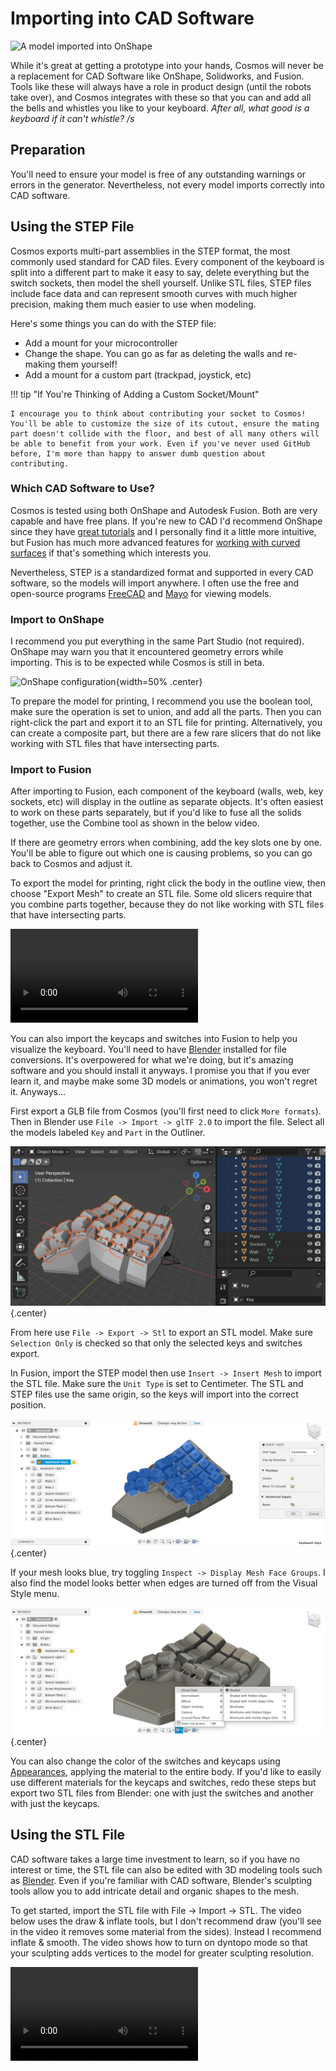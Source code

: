 # Importing into CAD Software

![A model imported into OnShape](../assets/cad.png)

While it's great at getting a prototype into your hands, Cosmos will never be a replacement for CAD Software like OnShape, Solidworks, and Fusion. Tools like these will always have a role in product design (until the robots take over), and Cosmos integrates with these so that you can and add all the bells and whistles you like to your keyboard. _After all, what good is a keyboard if it can't whistle? /s_

## Preparation

You'll need to ensure your model is free of any outstanding warnings or errors in the generator. Nevertheless, not every model imports correctly into CAD software.

## Using the STEP File

Cosmos exports multi-part assemblies in the STEP format, the most commonly used standard for CAD files. Every component of the keyboard is split into a different part to make it easy to say, delete everything but the switch sockets, then model the shell yourself. Unlike STL files, STEP files include face data and can represent smooth curves with much higher precision, making them much easier to use when modeling.

Here's some things you can do with the STEP file:

- Add a mount for your microcontroller
- Change the shape. You can go as far as deleting the walls and re-making them yourself!
- Add a mount for a custom part (trackpad, joystick, etc)

!!! tip "If You're Thinking of Adding a Custom Socket/Mount"

    I encourage you to think about contributing your socket to Cosmos! You'll be able to customize the size of its cutout, ensure the mating part doesn't collide with the floor, and best of all many others will be able to benefit from your work. Even if you've never used GitHub before, I'm more than happy to answer dumb question about contributing.

### Which CAD Software to Use?

Cosmos is tested using both OnShape and Autodesk Fusion. Both are very capable and have free plans. If you're new to CAD I'd recommend OnShape since they have [great tutorials](https://learn.onshape.com/learning-paths/introduction-to-cad) and I personally find it a little more intuitive, but Fusion has much more advanced features for [working with curved surfaces](https://www.youtube.com/watch?v=SYLJyOuDKmo) if that's something which interests you.

Nevertheless, STEP is a standardized format and supported in every CAD software, so the models will import anywhere. I often use the free and open-source programs [FreeCAD](https://www.freecad.org/) and [Mayo](https://github.com/fougue/mayo) for viewing models.

### Import to OnShape

I recommend you put everything in the same Part Studio (not required). OnShape may warn you that it encountered geometry errors while importing. This is to be expected while Cosmos is still in beta.

![OnShape configuration](../assets/onshape.png){width=50% .center}

To prepare the model for printing, I recommend you use the boolean tool, make sure the operation is set to union, and add all the parts. Then you can right-click the part and export it to an STL file for printing. Alternatively, you can create a composite part, but there are a few rare slicers that do not like working with STL files that have intersecting parts.

### Import to Fusion

After importing to Fusion, each component of the keyboard (walls, web, key sockets, etc) will display in the outline as separate objects. It's often easiest to work on these parts separately, but if you'd like to fuse all the solids together, use the Combine tool as shown in the below video.

If there are geometry errors when combining, add the key slots one by one. You'll be able to figure out which one is causing problems, so you can go back to Cosmos and adjust it.

To export the model for printing, right click the body in the outline view, then choose "Export Mesh" to create an STL file. Some old slicers require that you combine parts together, because they do not like working with STL files that have intersecting parts.

![type:video](../assets/fusion.mp4)

You can also import the keycaps and switches into Fusion to help you visualize the keyboard. You'll need to have [Blender](https://www.blender.org/) installed for file conversions. It's overpowered for what we're doing, but it's amazing software and you should install it anyways. I promise you that if you ever learn it, and maybe make some 3D models or animations, you won't regret it. Anyways...

First export a GLB file from Cosmos (you'll first need to click `More formats`). Then in Blender use `File -> Import -> glTF 2.0` to import the file. Select all the models labeled `Key` and `Part` in the Outliner.

![Blender Outliner](../assets/outliner.png){.center}

From here use `File -> Export -> Stl` to export an STL model. Make sure `Selection Only` is checked so that only the selected keys and switches export.

In Fusion, import the STEP model then use `Insert -> Insert Mesh` to import the STL file. Make sure the `Unit Type` is set to Centimeter. The STL and STEP files use the same origin, so the keys will import into the correct position.

![Mesh import](../assets/importmesh.png){.center}

If your mesh looks blue, try toggling `Inspect -> Display Mesh Face Groups`. I also find the model looks better when edges are turned off from the Visual Style menu.

![Shading Settings in Fusion](../assets/fusionshaded.png){.center}

You can also change the color of the switches and keycaps using [Appearances](https://help.autodesk.com/view/fusion360/ENU/?guid=GUID-55EC2C42-60E1-48C7-B802-D2AA7AB6F0CB), applying the material to the entire body. If you'd like to easily use different materials for the keycaps and switches, redo these steps but export two STL files from Blender: one with just the switches and another with just the keycaps.

## Using the STL File

CAD software takes a large time investment to learn, so if you have no interest or time, the STL file can also be edited with 3D modeling tools such as [Blender](https://www.blender.org).
Even if you're familiar with CAD software, Blender's sculpting tools allow you to add intricate detail and organic shapes to the mesh.

To get started, import the STL file with File -> Import -> STL. The video below uses the draw & inflate tools, but I don't recommend draw (you'll see in the video it removes some material from the sides). Instead I recommend inflate & smooth. The video shows how to turn on dyntopo mode so that your sculpting adds vertices to the model for greater sculpting resolution.

![type:video](../assets/dyntopo.mp4)
